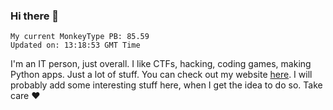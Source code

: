 ### Hi there 👋
<!-- PB START -->
```
My current MonkeyType PB: 85.59
Updated on: 13:18:53 GMT Time
```
<!-- PB END -->
I'm an IT person, just overall. I like CTFs, hacking, coding games, making Python apps. Just a lot of stuff.
You can check out my website [here](https://skill3472.github.io/).
I will probably add some interesting stuff here, when I get the idea to do so. Take care ❤️
